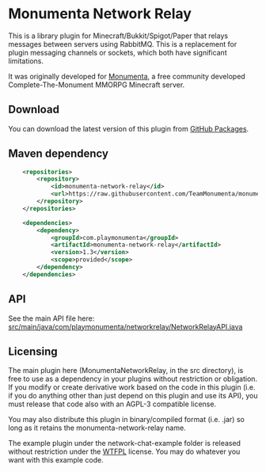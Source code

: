 # Monumenta Network Relay
This is a library plugin for Minecraft/Bukkit/Spigot/Paper that relays messages
between servers using RabbitMQ. This is a replacement for plugin messaging
channels or sockets, which both have significant limitations.

It was originally developed for [Monumenta](https://www.playmonumenta.com/), a
free community developed Complete-The-Monument MMORPG Minecraft server.

## Download
You can download the latest version of this plugin from [GitHub Packages](https://github.com/TeamMonumenta/monumenta-network-relay/packages).

## Maven dependency
```xml
    <repositories>
        <repository>
            <id>monumenta-network-relay</id>
            <url>https://raw.githubusercontent.com/TeamMonumenta/monumenta-network-relay/master/mvn-repo/</url>
        </repository>
    </repositories>

    <dependencies>
        <dependency>
            <groupId>com.playmonumenta</groupId>
            <artifactId>monumenta-network-relay</artifactId>
            <version>1.3</version>
            <scope>provided</scope>
        </dependency>
    </dependencies>
```

## API
See the main API file here:
[src/main/java/com/playmonumenta/networkrelay/NetworkRelayAPI.java](src/main/java/com/playmonumenta/networkrelay/NetworkRelayAPI.java)

## Licensing
The main plugin here (MonumentaNetworkRelay, in the src directory), is free to
use as a dependency in your plugins without restriction or obligation. If you
modify or create derivative work based on the code in this plugin (i.e. if you
do anything other than just depend on this plugin and use its API), you must
release that code also with an AGPL-3 compatible license.

You may also distribute this plugin in binary/compiled format (i.e. .jar) so
long as it retains the monumenta-network-relay name.

The example plugin under the network-chat-example folder is released without
restriction under the [WTFPL](http://www.wtfpl.net/) license.  You may do
whatever you want with this example code.

